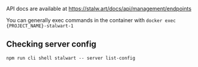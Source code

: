 API docs are available at https://stalw.art/docs/api/management/endpoints

You can generally exec commands in the container with `docker exec {PROJECT_NAME}-stalwart-1`

## Checking server config

`npm run cli shell stalwart -- server list-config`
